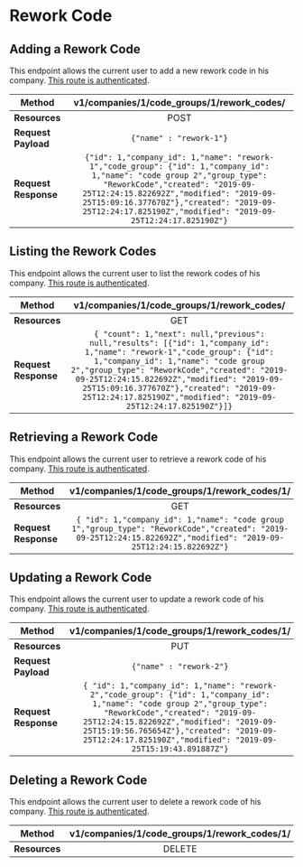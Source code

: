 # Rework Code

## Adding a Rework Code
This endpoint allows the current user to add a new rework code in his company. [This route is authenticated](https://github.com/vision-i40/company_service/tree/master/docs/authentication#authenticated-endpoints).

| **Method**            | v1/companies/1/code_groups/1/rework_codes/     |
|-----------------------|:---------------------:|
| **Resources**         | POST                   |
| **Request Payload**   | `{"name" : "rework-1"}` |
| **Request Response**  | `{"id": 1,"company_id": 1,"name": "rework-1","code_group": {"id": 1,"company_id": 1,"name": "code group 2","group_type": "ReworkCode","created": "2019-09-25T12:24:15.822692Z","modified": "2019-09-25T15:09:16.377670Z"},"created": "2019-09-25T12:24:17.825190Z","modified": "2019-09-25T12:24:17.825190Z"}` |


## Listing the Rework Codes
This endpoint allows the current user to list the rework codes of his company. [This route is authenticated](https://github.com/vision-i40/company_service/tree/master/docs/authentication#authenticated-endpoints).

| **Method**            | v1/companies/1/code_groups/1/rework_codes/     |
|-----------------------|:---------------------:|
| **Resources**         | GET                   |
| **Request Response**  | `{ "count": 1,"next": null,"previous": null,"results": [{"id": 1,"company_id": 1,"name": "rework-1","code_group": {"id": 1,"company_id": 1,"name": "code group 2","group_type": "ReworkCode","created": "2019-09-25T12:24:15.822692Z","modified": "2019-09-25T15:09:16.377670Z"},"created": "2019-09-25T12:24:17.825190Z","modified": "2019-09-25T12:24:17.825190Z"}]}` |


## Retrieving a Rework Code
This endpoint allows the current user to retrieve a rework code of his company. [This route is authenticated](https://github.com/vision-i40/company_service/tree/master/docs/authentication#authenticated-endpoints).

| **Method**            | v1/companies/1/code_groups/1/rework_codes/1/     |
|-----------------------|:---------------------:|
| **Resources**         | GET                   |
| **Request Response**  | `{ "id": 1,"company_id": 1,"name": "code group 1","group_type": "ReworkCode","created": "2019-09-25T12:24:15.822692Z","modified": "2019-09-25T12:24:15.822692Z"}` |


## Updating a Rework Code
This endpoint allows the current user to update a rework code of his company. [This route is authenticated](https://github.com/vision-i40/company_service/tree/master/docs/authentication#authenticated-endpoints).

| **Method**            | v1/companies/1/code_groups/1/rework_codes/1/     |
|-----------------------|:---------------------:|
| **Resources**         | PUT                   |
| **Request Payload**   | `{"name" : "rework-2"}` |
| **Request Response**  | `{ "id": 1,"company_id": 1,"name": "rework-2","code_group": {"id": 1,"company_id": 1,"name": "code group 2","group_type": "ReworkCode","created": "2019-09-25T12:24:15.822692Z","modified": "2019-09-25T15:19:56.765654Z"},"created": "2019-09-25T12:24:17.825190Z","modified": "2019-09-25T15:19:43.891887Z"}` |

## Deleting a Rework Code
This endpoint allows the current user to delete a rework code of his company. [This route is authenticated](https://github.com/vision-i40/company_service/tree/master/docs/authentication#authenticated-endpoints).

| **Method**            | v1/companies/1/code_groups/1/rework_codes/1/     |
|-----------------------|:---------------------:|
| **Resources**         | DELETE                   |